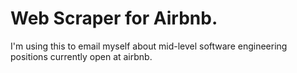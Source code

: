 # Web Scraper for Airbnb.

I'm using this to email myself about mid-level software engineering positions currently open at airbnb.
